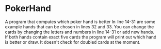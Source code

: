 # PokerHand
A program that computes which poker hand is better
In line 14-31 are some example hands that can be chosen in lines 32 and 33.
You can change the cards by changing the letters and numbers in line 14-31 or add new hands.
If both hands contain exact five cards the program will print out which hand is better or draw.
It doesn't check for doubled cards at the moment.
